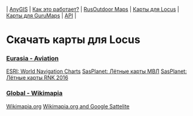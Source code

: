 | [AnyGIS][01] | [Как это работает?][02] | [RusOutdoor Maps][03] | [Карты для Locus][04] | [Карты для GuruMaps][05] | [API][06] |


[01]: https://nnngrach.github.io/map-sources/index
[02]: https://nnngrach.github.io/map-sources/Web/Html/Description
[03]: https://nnngrach.github.io/map-sources/Web/Html/RusOutdoor
[04]: https://nnngrach.github.io/map-sources/Web/Html/Locus
[05]: https://nnngrach.github.io/map-sources/Web/Html/Galileo
[06]: https://nnngrach.github.io/map-sources/Web/Html/Api
# Скачать карты для Locus
### [Eurasia - Aviation](https://github.com/nnngrach/map-sources/raw/PreparingForFilegeneraor/Locus_online_maps/script/Installers/_Eurasia%20-%20Aviation.xml "Скачать всю группу")
[ESRI: World Navigation Charts](https://github.com/nnngrach/map-sources/raw/PreparingForFilegeneraor/Locus_online_maps/script/Installers/__ERSI_Navigation_Charts.xml "Скачать эту карту")
[SasPlanet: Лётные карты МВЛ](https://github.com/nnngrach/map-sources/raw/PreparingForFilegeneraor/Locus_online_maps/script/Installers/__MVL.xml "Скачать эту карту")
[SasPlanet: Лётные карты RNK 2016](https://github.com/nnngrach/map-sources/raw/PreparingForFilegeneraor/Locus_online_maps/script/Installers/__RNK.xml "Скачать эту карту")
### [Global - Wikimapia](https://github.com/nnngrach/map-sources/raw/PreparingForFilegeneraor/Locus_online_maps/script/Installers/_Global%20-%20Wikimapia.xml "Скачать всю группу")
[Wikimapia.org](https://github.com/nnngrach/map-sources/raw/PreparingForFilegeneraor/Locus_online_maps/script/Installers/__Wikimapia.xml "Скачать эту карту")
[Wikimapia.org and Google Sattelite](https://github.com/nnngrach/map-sources/raw/PreparingForFilegeneraor/Locus_online_maps/script/Installers/__Wikimapia_satellite.xml "Скачать эту карту")
